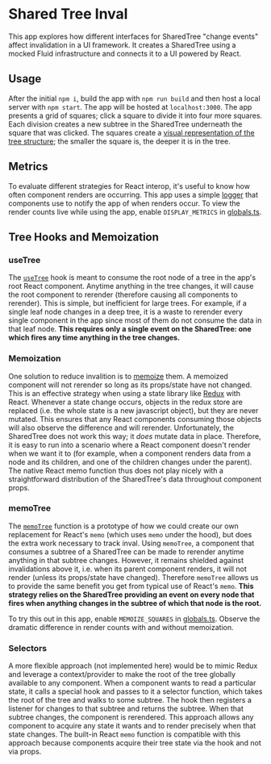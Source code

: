 # Shared Tree Inval

This app explores how different interfaces for SharedTree "change events" affect invalidation in a UI framework.
It creates a SharedTree using a mocked Fluid infrastructure and connects it to a UI powered by React.

## Usage

After the initial `npm i`, build the app with `npm run build` and then host a local server with `npm start`.
The app will be hosted at `localhost:3000`.
The app presents a grid of squares; click a square to divide it into four more squares.
Each division creates a new subtree in the SharedTree underneath the square that was clicked.
The squares create a [visual representation of the tree structure](https://en.wikipedia.org/wiki/Treemapping); the smaller the square is, the deeper it is in the tree.

## Metrics

To evaluate different strategies for React interop, it's useful to know how often component renders are occurring.
This app uses a simple [logger](./src/logger.ts) that components use to notify the app of when renders occur.
To view the render counts live while using the app, enable `DISPLAY_METRICS` in [globals.ts](./src/globals.ts).

## Tree Hooks and Memoization

### useTree

The [`useTree`](./src/useTree.ts) hook is meant to consume the root node of a tree in the app's root React component.
Anytime anything in the tree changes, it will cause the root component to rerender (therefore causing all components to rerender).
This is simple, but inefficient for large trees.
For example, if a single leaf node changes in a deep tree, it is a waste to rerender every single component in the app since most of them do not consume the data in that leaf node.
**This requires only a single event on the SharedTree: one which fires any time anything in the tree changes.**

### Memoization

One solution to reduce invalition is to [memoize](https://legacy.reactjs.org/docs/react-api.html#reactmemo) them.
A memoized component will not rerender so long as its props/state have not changed.
This is an effective strategy when using a state library like [Redux](https://react-redux.js.org/) with React.
Whenever a state change occurs, objects in the redux store are replaced (i.e. the whole state is a new javascript object), but they are never mutated.
This ensures that any React components consuming those objects will also observe the difference and will rerender.
Unfortunately, the SharedTree does not work this way; it _does_ mutate data in place.
Therefore, it is easy to run into a scenario where a React component doesn't render when we want it to (for example, when a component renders data from a node and its children, and one of the children changes under the parent).
The native React memo function thus does not play nicely with a straightforward distribution of the SharedTree's data throughout component props.

### memoTree

The [`memoTree`](./src/memoTree.ts) function is a prototype of how we could create our own replacement for React's `memo` (which uses `memo` under the hood), but does the extra work necessary to track inval.
Using `memoTree`, a component that consumes a subtree of a SharedTree can be made to rerender anytime anything in that subtree changes.
However, it remains shielded against invalidations above it, i.e. when its parent component renders, it will not render (unless its props/state have changed).
Therefore `memoTree` allows us to provide the same benefit you get from typical use of React's `memo`.
**This strategy relies on the SharedTree providing an event on every node that fires when anything changes in the subtree of which that node is the root.**

To try this out in this app, enable `MEMOIZE_SQUARES` in [globals.ts](./src/globals.ts).
Observe the dramatic difference in render counts with and without memoization.

### Selectors

A more flexible approach (not implemented here) would be to mimic Redux and leverage a context/provider to make the root of the tree globally available to any component.
When a component wants to read a particular state, it calls a special hook and passes to it a selector function, which takes the root of the tree and walks to some subtree.
The hook then registers a listener for changes to that subtree and returns the subtree.
When that subtree changes, the component is rerendered.
This approach allows any component to acquire any state it wants and to render precisely when that state changes.
The built-in React `memo` function is compatible with this approach because components acquire their tree state via the hook and not via props.
